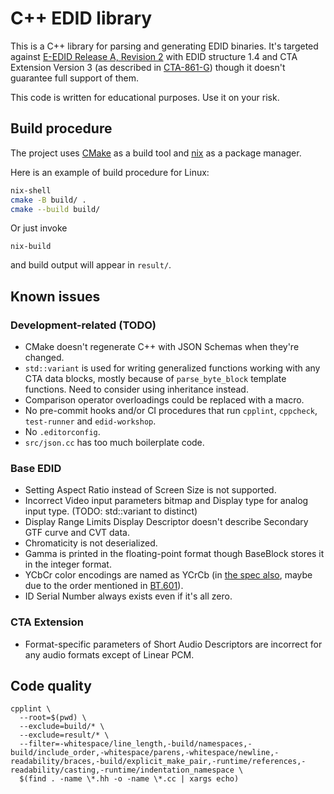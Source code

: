 # C++ EDID library

This is a C++ library for parsing and generating EDID binaries. It's targeted against [E-EDID Release A, Revision 2][E-EDID] with EDID structure 1.4 and CTA Extension Version 3 (as described in [CTA-861-G][CTA-861-G]) though it doesn't guarantee full support of them.

This code is written for educational purposes. Use it on your risk.

## Build procedure

The project uses [CMake](https://cmake.org/) as a build tool and [nix](https://nixos.org/) as a package manager.

Here is an example of build procedure for Linux:
```sh
nix-shell
cmake -B build/ .
cmake --build build/
```

Or just invoke
```
nix-build
```
and build output will appear in `result/`.

## Known issues

### Development-related (TODO)

- CMake doesn't regenerate C++ with JSON Schemas when they're changed.
- `std::variant` is used for writing generalized functions working with any CTA data blocks, mostly because of `parse_byte_block` template functions. Need to consider using inheritance instead.
- Comparison operator overloadings could be replaced with a macro.
- No pre-commit hooks and/or CI procedures that run `cpplint`, `cppcheck`, `test-runner` and `edid-workshop`.
- No `.editorconfig`.
- `src/json.cc` has too much boilerplate code.

### Base EDID

- Setting Aspect Ratio instead of Screen Size is not supported.
- Incorrect Video input parameters bitmap and Display type for analog input type. (TODO: std::variant to distinct)
- Display Range Limits Display Descriptor doesn't describe Secondary GTF curve and CVT data.
- Chromaticity is not deserialized.
- Gamma is printed in the floating-point format though BaseBlock stores it in the integer format.
- YCbCr color encodings are named as YCrCb (in [the spec also][E-EDID], maybe due to the order mentioned in [BT.601][BT.601]).
- ID Serial Number always exists even if it's all zero.

### CTA Extension

- Format-specific parameters of Short Audio Descriptors are incorrect for any audio formats except of Linear PCM.

## Code quality
```
cpplint \
  --root=$(pwd) \
  --exclude=build/* \
  --exclude=result/* \
  --filter=-whitespace/line_length,-build/namespaces,-build/include_order,-whitespace/parens,-whitespace/newline,-readability/braces,-build/explicit_make_pair,-runtime/references,-readability/casting,-runtime/indentation_namespace \
  $(find . -name \*.hh -o -name \*.cc | xargs echo)
```

[E-EDID]: https://vesa.org/vesa-standards/
[CTA-861-G]: https://shop.cta.tech/products/a-dtv-profile-for-uncompressed-high-speed-digital-interfaces-cta-861-g
[BT.601]: https://www.itu.int/rec/R-REC-BT.601/
